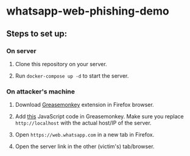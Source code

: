 # whatsapp-web-phishing-demo

## Steps to set up:

### On server

1. Clone this repository on your server.

2. Run ```docker-compose up -d``` to start the server.

### On attacker's machine

1. Download <a href="https://addons.mozilla.org/en-US/firefox/addon/greasemonkey/" target="_blank">Greasemonkey</a> extension in Firefox browser.

2. Add <a href="https://gist.github.com/ifaisalalam/7c7e48e2014b2a07acac87756bf4eff5" target="_blank">this</a> JavaScript code in Greasemonkey. Make sure you replace ```http://localhost``` with the actual host/IP of the server.

3. Open ```https://web.whatsapp.com``` in a new tab in Firefox.

4. Open the server link in the other (victim's) tab/browser.

